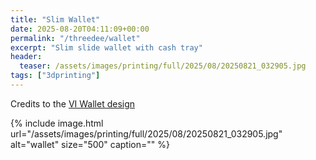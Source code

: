 ```yaml
---
title: "Slim Wallet"
date: 2025-08-20T04:11:09+00:00
permalink: "/threedee/wallet"
excerpt: "Slim slide wallet with cash tray"
header:
  teaser: /assets/images/printing/full/2025/08/20250821_032905.jpg
tags: ["3dprinting"]
---
```


Credits to the [VI Wallet design][wallet-design]

{% include image.html url="/assets/images/printing/full/2025/08/20250821_032905.jpg" alt="wallet" size="500" caption="" %}

[wallet-design]: https://makerworld.com/en/models/1342955-vi-wallet-2-collection
